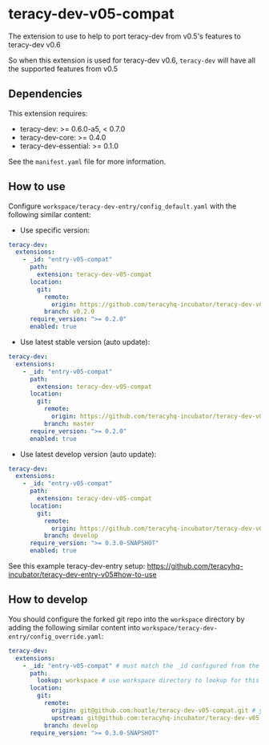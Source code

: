 # teracy-dev-v05-compat

The extension to use to help to port teracy-dev from v0.5's features to teracy-dev v0.6

So when this extension is used for teracy-dev v0.6, `teracy-dev` will have all the supported features
from v0.5


## Dependencies

This extension requires:

- teracy-dev:           >= 0.6.0-a5, < 0.7.0
- teracy-dev-core:      >= 0.4.0
- teracy-dev-essential: >= 0.1.0

See the `manifest.yaml` file for more information.


## How to use

Configure `workspace/teracy-dev-entry/config_default.yaml` with the following similar content:

- Use specific version:

```yaml
teracy-dev:
  extensions:
    - _id: "entry-v05-compat"
      path:
        extension: teracy-dev-v05-compat
      location:
        git:
          remote:
            origin: https://github.com/teracyhq-incubator/teracy-dev-v05-compat.git
          branch: v0.2.0
      require_version: ">= 0.2.0"
      enabled: true
```

- Use latest stable version (auto update):

```yaml
teracy-dev:
  extensions:
    - _id: "entry-v05-compat"
      path:
        extension: teracy-dev-v05-compat
      location:
        git:
          remote:
            origin: https://github.com/teracyhq-incubator/teracy-dev-v05-compat.git
          branch: master
      require_version: ">= 0.2.0"
      enabled: true
```

- Use latest develop version (auto update):

```yaml
teracy-dev:
  extensions:
    - _id: "entry-v05-compat"
      path:
        extension: teracy-dev-v05-compat
      location:
        git:
          remote:
            origin: https://github.com/teracyhq-incubator/teracy-dev-v05-compat.git
          branch: develop
      require_version: ">= 0.3.0-SNAPSHOT"
      enabled: true
```


See this example teracy-dev-entry setup: https://github.com/teracyhq-incubator/teracy-dev-entry-v05#how-to-use


## How to develop

You should configure the forked git repo into the `workspace` directory by adding the following
similar content into `workspace/teracy-dev-entry/config_override.yaml`:


```yaml
teracy-dev:
  extensions:
    - _id: "entry-v05-compat" # must match the _id configured from the config_default.yaml file
      path:
        lookup: workspace # use workspace directory to lookup for this extension
      location:
        git:
          remote:
            origin: git@github.com:hoatle/teracy-dev-v05-compat.git # your forked repo
            upstream: git@github.com:teracyhq-incubator/teracy-dev-v05-compat.git
          branch: develop
      require_version: ">= 0.3.0-SNAPSHOT"
```
